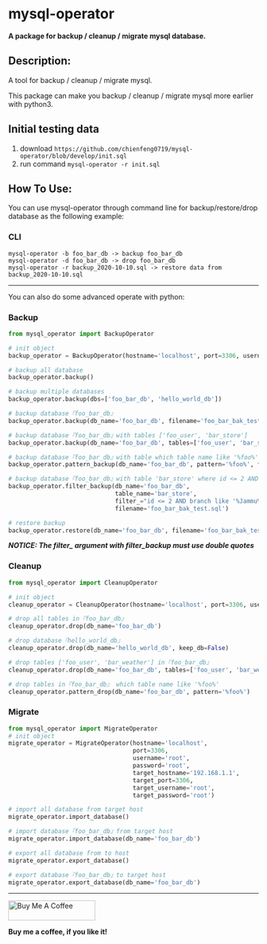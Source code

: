 # mysql-operator
**A package for backup / cleanup / migrate mysql database.**


## Description:
A tool for backup / cleanup / migrate mysql.

This package can make you backup / cleanup / migrate mysql more earlier with python3.
## Initial testing data
1. download `https://github.com/chienfeng0719/mysql-operator/blob/develop/init.sql`
2. run command `mysql-operator -r init.sql`

## How To Use:

You can use mysql-operator through command line for backup/restore/drop database as the following example:
### CLI
```
mysql-operator -b foo_bar_db -> backup foo_bar_db
mysql-operator -d foo_bar_db -> drop foo_bar_db
mysql-operator -r backup_2020-10-10.sql -> restore data from backup_2020-10-10.sql
```
---
You can also do some advanced operate with python:
### Backup
```python
from mysql_operator import BackupOperator

# init object
backup_operator = BackupOperator(hostname='localhost', port=3306, username='root', password='root')

# backup all database
backup_operator.backup()

# backup multiple databases
backup_operator.backup(dbs=['foo_bar_db', 'hello_world_db'])

# backup database『foo_bar_db』
backup_operator.backup(db_name='foo_bar_db', filename='foo_bar_bak_test.sql')

# backup database『foo_bar_db』with tables ['foo_user', 'bar_store']
backup_operator.backup(db_name='foo_bar_db', tables=['foo_user', 'bar_store'], filename='foo_bar_bak_test.sql')

# backup database『foo_bar_db』with table which table name like '%foo%'
backup_operator.pattern_backup(db_name='foo_bar_db', pattern='%foo%', filename='foo_bar_bak_test.sql')

# backup database『foo_bar_db』with table 'bar_store' where id <= 2 AND branch '%Jammu%'
backup_operator.filter_backup(db_name='foo_bar_db',
                              table_name='bar_store',
                              filter_="id <= 2 AND branch like '%Jammu%'",
                              filename='foo_bar_bak_test.sql')

# restore backup
backup_operator.restore(db_name='foo_bar_db', filename='foo_bar_bak_test.sql')
```
***NOTICE: The filter_ argument with filter_backup must use double quotes***

### Cleanup
```python
from mysql_operator import CleanupOperator

# init object
cleanup_operator = CleanupOperator(hostname='localhost', port=3306, username='root', password='root')

# drop all tables in『foo_bar_db』
cleanup_operator.drop(db_name='foo_bar_db')

# drop database『hello_world_db』
cleanup_operator.drop(db_name='hello_world_db', keep_db=False)

# drop tables ['foo_user', 'bar_weather'] in『foo_bar_db』
cleanup_operator.drop(db_name='foo_bar_db', tables=['foo_user', 'bar_weather'])

# drop tables in『foo_bar_db』 which table name like '%foo%'
cleanup_operator.pattern_drop(db_name='foo_bar_db', pattern='%foo%')
```

### Migrate
```python
from mysql_operator import MigrateOperator
# init object
migrate_operator = MigrateOperator(hostname='localhost',
                                   port=3306,
                                   username='root',
                                   password='root',
                                   target_hostname='192.168.1.1',
                                   target_port=3306,
                                   target_username='root',
                                   target_password='root')

# import all database from target host
migrate_operator.import_database()

# import database『foo_bar_db』from target host
migrate_operator.import_database(db_name='foo_bar_db')

# export all database from to host
migrate_operator.export_database()

# export database『foo_bar_db』to target host
migrate_operator.export_database(db_name='foo_bar_db')
```

---
<a href="https://www.buymeacoffee.com/jimmyyyeh" target="_blank"><img src="https://cdn.buymeacoffee.com/buttons/v2/default-blue.png" alt="Buy Me A Coffee" height="40" width="175"></a>

**Buy me a coffee, if you like it!**